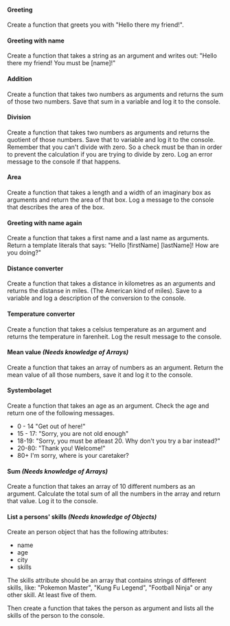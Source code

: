 #### Greeting

Create a function that greets you with "Hello there my friend!".

#### Greeting with name

Create a function that takes a string as an argument and writes out: "Hello there my friend! You must be [name]!"

#### Addition

Create a function that takes two numbers as arguments and returns the sum of those two numbers. Save that sum in a variable and log it to the console.

#### Division

Create a function that takes two numbers as arguments and returns the quotient of those numbers. Save that to variable and log it to the console. Remember that you can't divide with zero. So a check must be than in order to prevent the calculation if you are trying to divide by zero. Log an error message to the console if that happens.

#### Area

Create a function that takes a length and a width of an imaginary box as arguments and return the area of that box. Log a message to the console that describes the area of the box.

#### Greeting with name again

Create a function that takes a first name and a last name as arguments. Return a template literals that says:
"Hello [firstName] [lastName]! How are you doing?"

#### Distance converter

Create a function that takes a distance in kilometres as an arguments and returns the distanse in miles. (The American kind of miles). Save to a variable and log a description of the conversion to the console.

#### Temperature converter

Create a function that takes a celsius temperature as an argument and returns the temperature in farenheit. Log the result message to the console.

#### Mean value _(Needs knowledge of Arrays)_

Create a function that takes an array of numbers as an argument. Return the mean value of all those numbers, save it and log it to the console.

#### Systembolaget

Create a function that takes an age as an argument.
Check the age and return one of the following messages.

- 0 - 14 "Get out of here!"
- 15 - 17: "Sorry, you are not old enough"
- 18-19: "Sorry, you must be atleast 20. Why don't you try a bar instead?"
- 20-80: "Thank you! Welcome!"
- 80+ I'm sorry, where is your caretaker?

#### Sum _(Needs knowledge of Arrays)_
Create a function that takes an array of 10 different numbers as an argument. Calculate the total sum of all the numbers in the array and return that value. Log it to the console.

#### List a persons' skills _(Needs knowledge of Objects)_
Create an person object that has the following attributes:
- name
- age
- city
- skills

The skills attribute should be an array that contains strings of different skills, like: "Pokemon Master", "Kung Fu Legend", "Football Ninja" or any other skill. At least five of them.

Then create a function that takes the person as argument and lists all the skills of the person to the console.